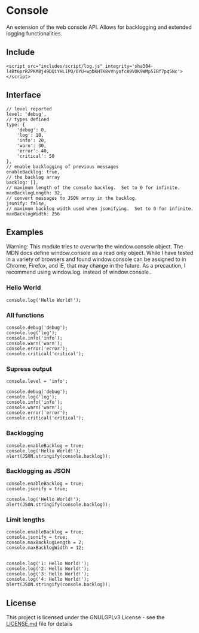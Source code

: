 # Console

An extension of the web console API.  Allows for backlogging and extended logging functionalities.

## Include

```
<script src="includes/script/log.js" integrity='sha384-l4Bt6prRZPKMBj49DQiYHLIPO/0YU+wpbKHTK8vVnyofcA9VOK9WMp5IBf7pq5Nc'></script>
```

## Interface

```
// level reported
level: 'debug',
// types defined
type: {
    'debug': 0,
    'log': 10,
    'info': 20,
    'warn': 30,
    'error': 40,
    'critical': 50
},
// enable backlogging of previous messages
enableBacklog: true,
// the backlog array
backlog: [],
// maximum length of the console backlog.  Set to 0 for infinite.
maxBacklogLength: 32,
// convert messages to JSON array in the backlog.
jsonify: false,
// maximum backlog width used when jsonifying.  Set to 0 for infinite.
maxBacklogWidth: 256
```

## Examples

Warning: This module tries to overwrite the window.console object.  The MDN docs define window.console as a read only object.  While I have tested in a variety of browsers and found window.console can be assigned to in Chrome, Firefox, and IE, that may change in the future.  As a precaution, I recommend using window.log.<method> instead of window.console.<method>.

### Hello World

```
console.log('Hello World!');
```

### All functions

```
console.debug('debug');
console.log('log');
console.info('info');
console.warn('warn');
console.error('error');
console.critical('critical');
```

### Supress output

```
console.level = 'info';

console.debug('debug');
console.log('log');
console.info('info');
console.warn('warn');
console.error('error');
console.critical('critical');
```

### Backlogging

```
console.enableBacklog = true;
console.log('Hello World!');
alert(JSON.stringify(console.backlog));
```

### Backlogging as JSON

```
console.enableBacklog = true;
console.jsonify = true;

console.log('Hello World!');
alert(JSON.stringify(console.backlog));
```

### Limit lengths

```
console.enableBacklog = true;
console.jsonify = true;
console.maxBacklogLength = 2;
console.maxBacklogWidth = 12;


console.log('1: Hello World!');
console.log('2: Hello World!');
console.log('3: Hello World!');
console.log('4: Hello World!');
alert(JSON.stringify(console.backlog));
```

## License

This project is licensed under the GNULGPLv3 License - see the [LICENSE.md](LICENSE.md) file for details
